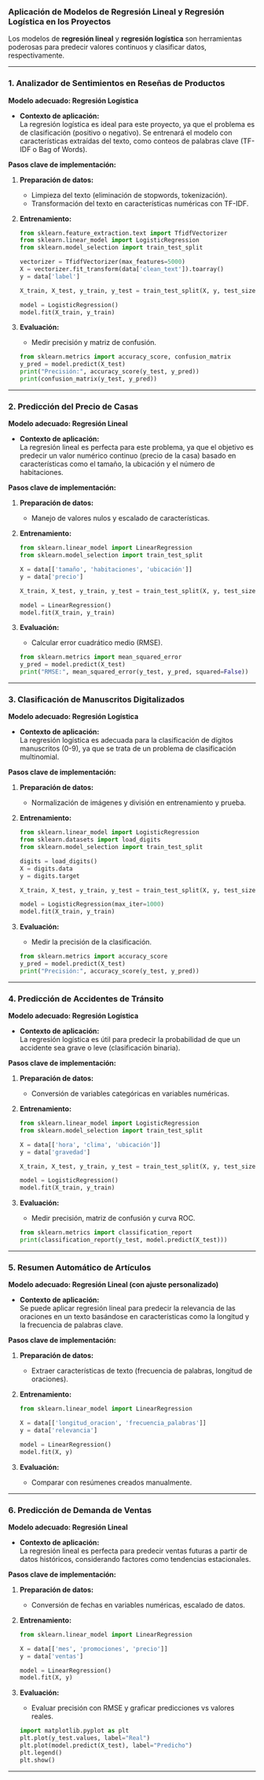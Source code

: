 ### **Aplicación de Modelos de Regresión Lineal y Regresión Logística en los Proyectos**

Los modelos de **regresión lineal** y **regresión logística** son herramientas poderosas para predecir valores continuos y clasificar datos, respectivamente.

---

### **1. Analizador de Sentimientos en Reseñas de Productos**

**Modelo adecuado: Regresión Logística**

- **Contexto de aplicación:**  
  La regresión logística es ideal para este proyecto, ya que el problema es de clasificación (positivo o negativo). Se entrenará el modelo con características extraídas del texto, como conteos de palabras clave (TF-IDF o Bag of Words).

**Pasos clave de implementación:**

1. **Preparación de datos:**
   - Limpieza del texto (eliminación de stopwords, tokenización).
   - Transformación del texto en características numéricas con TF-IDF.
2. **Entrenamiento:**

   ```python
   from sklearn.feature_extraction.text import TfidfVectorizer
   from sklearn.linear_model import LogisticRegression
   from sklearn.model_selection import train_test_split

   vectorizer = TfidfVectorizer(max_features=5000)
   X = vectorizer.fit_transform(data['clean_text']).toarray()
   y = data['label']

   X_train, X_test, y_train, y_test = train_test_split(X, y, test_size=0.2, random_state=42)

   model = LogisticRegression()
   model.fit(X_train, y_train)
   ```

3. **Evaluación:**
   - Medir precisión y matriz de confusión.
   ```python
   from sklearn.metrics import accuracy_score, confusion_matrix
   y_pred = model.predict(X_test)
   print("Precisión:", accuracy_score(y_test, y_pred))
   print(confusion_matrix(y_test, y_pred))
   ```

---

### **2. Predicción del Precio de Casas**

**Modelo adecuado: Regresión Lineal**

- **Contexto de aplicación:**  
  La regresión lineal es perfecta para este problema, ya que el objetivo es predecir un valor numérico continuo (precio de la casa) basado en características como el tamaño, la ubicación y el número de habitaciones.

**Pasos clave de implementación:**

1. **Preparación de datos:**
   - Manejo de valores nulos y escalado de características.
2. **Entrenamiento:**

   ```python
   from sklearn.linear_model import LinearRegression
   from sklearn.model_selection import train_test_split

   X = data[['tamaño', 'habitaciones', 'ubicación']]
   y = data['precio']

   X_train, X_test, y_train, y_test = train_test_split(X, y, test_size=0.2, random_state=42)

   model = LinearRegression()
   model.fit(X_train, y_train)
   ```

3. **Evaluación:**
   - Calcular error cuadrático medio (RMSE).
   ```python
   from sklearn.metrics import mean_squared_error
   y_pred = model.predict(X_test)
   print("RMSE:", mean_squared_error(y_test, y_pred, squared=False))
   ```

---

### **3. Clasificación de Manuscritos Digitalizados**

**Modelo adecuado: Regresión Logística**

- **Contexto de aplicación:**  
  La regresión logística es adecuada para la clasificación de dígitos manuscritos (0-9), ya que se trata de un problema de clasificación multinomial.

**Pasos clave de implementación:**

1. **Preparación de datos:**
   - Normalización de imágenes y división en entrenamiento y prueba.
2. **Entrenamiento:**

   ```python
   from sklearn.linear_model import LogisticRegression
   from sklearn.datasets import load_digits
   from sklearn.model_selection import train_test_split

   digits = load_digits()
   X = digits.data
   y = digits.target

   X_train, X_test, y_train, y_test = train_test_split(X, y, test_size=0.2, random_state=42)

   model = LogisticRegression(max_iter=1000)
   model.fit(X_train, y_train)
   ```

3. **Evaluación:**
   - Medir la precisión de la clasificación.
   ```python
   from sklearn.metrics import accuracy_score
   y_pred = model.predict(X_test)
   print("Precisión:", accuracy_score(y_test, y_pred))
   ```

---

### **4. Predicción de Accidentes de Tránsito**

**Modelo adecuado: Regresión Logística**

- **Contexto de aplicación:**  
  La regresión logística es útil para predecir la probabilidad de que un accidente sea grave o leve (clasificación binaria).

**Pasos clave de implementación:**

1. **Preparación de datos:**
   - Conversión de variables categóricas en variables numéricas.
2. **Entrenamiento:**

   ```python
   from sklearn.linear_model import LogisticRegression
   from sklearn.model_selection import train_test_split

   X = data[['hora', 'clima', 'ubicación']]
   y = data['gravedad']

   X_train, X_test, y_train, y_test = train_test_split(X, y, test_size=0.2, random_state=42)

   model = LogisticRegression()
   model.fit(X_train, y_train)
   ```

3. **Evaluación:**
   - Medir precisión, matriz de confusión y curva ROC.
   ```python
   from sklearn.metrics import classification_report
   print(classification_report(y_test, model.predict(X_test)))
   ```

---

### **5. Resumen Automático de Artículos**

**Modelo adecuado: Regresión Lineal (con ajuste personalizado)**

- **Contexto de aplicación:**  
  Se puede aplicar regresión lineal para predecir la relevancia de las oraciones en un texto basándose en características como la longitud y la frecuencia de palabras clave.

**Pasos clave de implementación:**

1. **Preparación de datos:**
   - Extraer características de texto (frecuencia de palabras, longitud de oraciones).
2. **Entrenamiento:**

   ```python
   from sklearn.linear_model import LinearRegression

   X = data[['longitud_oracion', 'frecuencia_palabras']]
   y = data['relevancia']

   model = LinearRegression()
   model.fit(X, y)
   ```

3. **Evaluación:**
   - Comparar con resúmenes creados manualmente.

---

### **6. Predicción de Demanda de Ventas**

**Modelo adecuado: Regresión Lineal**

- **Contexto de aplicación:**  
  La regresión lineal es perfecta para predecir ventas futuras a partir de datos históricos, considerando factores como tendencias estacionales.

**Pasos clave de implementación:**

1. **Preparación de datos:**
   - Conversión de fechas en variables numéricas, escalado de datos.
2. **Entrenamiento:**

   ```python
   from sklearn.linear_model import LinearRegression

   X = data[['mes', 'promociones', 'precio']]
   y = data['ventas']

   model = LinearRegression()
   model.fit(X, y)
   ```

3. **Evaluación:**
   - Evaluar precisión con RMSE y graficar predicciones vs valores reales.
   ```python
   import matplotlib.pyplot as plt
   plt.plot(y_test.values, label="Real")
   plt.plot(model.predict(X_test), label="Predicho")
   plt.legend()
   plt.show()
   ```

---
